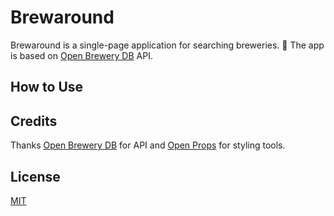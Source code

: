 # Brewaround

Brewaround is a single-page application for searching breweries. :beers:
The app is based on [Open Brewery DB](https://www.openbrewerydb.org/) API.

## How to Use

## Credits

Thanks [Open Brewery DB](https://www.openbrewerydb.org/) for API and [Open Props](https://open-props.style/) for styling tools.

## License

[MIT](https://choosealicense.com/licenses/mit/)